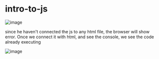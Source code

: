 # intro-to-js

 
![image](https://user-images.githubusercontent.com/63984422/147289499-bdc76121-7f5d-4c0e-af83-610ff6a81def.png)


since he haven't connected the js to any html file, the browser will show error. Once we connect it with html, and see the console, we see the code already executing


![image](https://user-images.githubusercontent.com/63984422/147375066-9f0298be-9d7b-4a5b-a3df-95166dad8c93.png)

